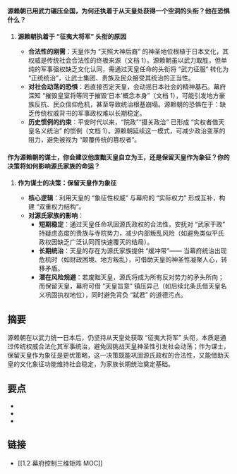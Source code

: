 #### 源赖朝已用武力碾压全国，为何还执着于从天皇处获得一个空洞的头衔？他在恐惧什么？

1. **源赖朝执着于 “征夷大将军” 头衔的原因**
    
    - **合法性的刚需**：天皇作为 “天照大神后裔” 的神圣地位根植于日本文化，其权威是传统社会合法性的终极来源（文档 1）。源赖朝虽以武力取胜，但单纯的军事强权缺乏文化认同，需通过天皇任命的头衔将 “武力征服” 转化为 “正统统治”，让武士集团、贵族及民众接受其统治的正当性。
    - **对社会动荡的恐惧**：若直接否定天皇，会动摇日本社会的精神基石。幕府深知 “摧毁皇室将等同于摧毁‘日本’概念本身”（文档 1），可能引发地方豪族反抗、民众信仰危机，甚至导致统治根基崩塌。源赖朝的恐惧在于：缺乏传统权威背书的军事政权难以长期稳定。
    - **历史惯例的约束**：平安时代以来，“院政”“摄关政治” 已形成 “实权者借天皇名义统治” 的惯例（文档 1）。源赖朝延续这一模式，可减少政治变革的阻力，避免被视为 “颠覆传统的篡权者”。
#### 作为源赖朝的谋士，你会建议他废黜天皇自立为王，还是保留天皇作为象征？你的决策将如何影响源氏家族的命运？

1. **作为谋士的决策：保留天皇作为象征**
    
    - **核心逻辑**：利用天皇的 “象征性权威” 与幕府的 “实际权力” 形成互补，构建 “双重权力结构”。
    - **对源氏家族的影响**：
        - **短期稳定**：通过天皇任命巩固源氏政权的合法性，安抚对 “武家干政” 持疑虑态度的贵族与寺院势力，减少内部叛乱风险（如避免类似平氏政权因缺乏广泛认同而快速覆灭的结局）。
        - **长期统治**：天皇的存在为源氏家族提供 “缓冲带”—— 当幕府统治出现危机时（如财政困境、地方叛乱），可借助天皇的神圣性凝聚人心，转移矛盾。
        - **潜在风险规避**：若废黜天皇，源氏将成为所有反对势力的矛头所向；而保留天皇，幕府可借 “天皇旨意” 镇压异己（如后续北条氏借天皇名义巩固执权地位），同时避免背负 “弑君” 的道德污点。
## 摘要

源赖朝在以武力统一日本后，仍坚持从天皇处获取 “征夷大将军” 头衔，本质是通过传统权威合法化其军事统治，避免因挑战天皇神圣性引发社会动荡；作为谋士，保留天皇作为象征是更优策略，这一决策既能巩固源氏政权的合法性，又能借助天皇的文化象征功能维持社会稳定，为家族长期统治奠定基础。
## 要点

- 
- 
- 

## 链接

- [[1.2 幕府控制三维矩阵 MOC]]
